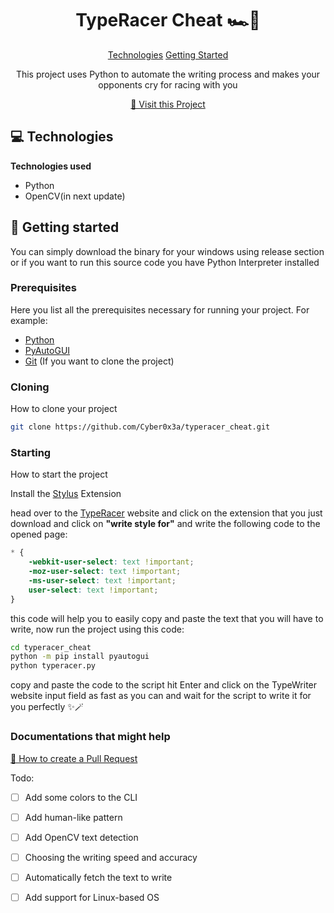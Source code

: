 

<h1 align="center" style="font-weight: bold;">TypeRacer Cheat 🏎️💨</h1>

<p align="center">
<a href="#tech">Technologies</a>
<a href="#started">Getting Started</a>
</p>


<p align="center">This project uses Python to automate the writing process and makes your opponents cry for racing with you</p>


<p align="center">
<a href="https://github.com/Cyber0x3a/typeracer_cheat">📱 Visit this Project</a>
</p>

<h2 id="technologies">💻 Technologies</h2>

__Technologies used__
- Python
- OpenCV(in next update)


<h2 id="started">🚀 Getting started</h2>

You can simply download the binary for your windows using release section or if you want to run this source code you have Python Interpreter installed 

<h3>Prerequisites</h3>

Here you list all the prerequisites necessary for running your project. For example:

- [Python](https://python.org/)
- [PyAutoGUI](https://pyautogui.readthedocs.io/en/latest/install.html) 
- [Git](https://git-scm.com/downloads) (If you want to clone the project)



<h3>Cloning</h3>

How to clone your project

```bash
git clone https://github.com/Cyber0x3a/typeracer_cheat.git
```

<h3>Starting</h3>

How to start the project

Install the [Stylus](https://chromewebstore.google.com/detail/stylus/clngdbkpkpeebahjckkjfobafhncgmne) Extension

head over to the [TypeRacer](https://play.typeracer.com/) website and click on the extension that you just download and click on __"write style for"__  and write the following code to the opened page:
```css
* {
    -webkit-user-select: text !important;
    -moz-user-select: text !important;
    -ms-user-select: text !important;
    user-select: text !important;
}

```
this code will help you to easily copy and paste the text that you will have to write, now run the project using this code:

```bash
cd typeracer_cheat
python -m pip install pyautogui
python typeracer.py
```
copy and paste the code to the script hit Enter and click on the TypeWriter website input field as fast as you can and wait for the script to write it for you perfectly ✨🪄 

<h3>Documentations that might help</h3>

[📝 How to create a Pull Request](https://www.atlassian.com/br/git/tutorials/making-a-pull-request)

Todo:
- [ ] Add some colors to the CLI
- [ ] Add human-like pattern
- [ ] Add OpenCV text detection
- [ ] Choosing the writing speed and accuracy
- [ ] Automatically fetch the text to write
- [ ] Add support for Linux-based OS
      

